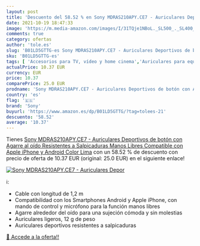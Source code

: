 ```yaml
---
layout: post
title: 'Descuento del 58.52 % en Sony MDRAS210APY.CE7 - Auriculares Depor'
date: 2021-10-19 18:47:33
image: 'https://m.media-amazon.com/images/I/31TQje1NBoL._SL500_._SL400_.jpg'
comments: true
category: ofertas
author: 'tole.es'
slug: 'B01LD5GTTG-es Sony MDRAS210APY.CE7 - Auriculares Deportivos de botón con...'
sku: 'B01LD5GTTG-es'
tags: [ 'Accesorios para TV, vídeo y home cinema','Auriculares para equipo de audio','Auriculares y accesorios','Electrónica','TV, vídeo y home cinema','apple','iphone','sony', ]
actualPrice: 10.37 EUR
currency: EUR
price: 10.37
comparePrice: 25.0 EUR
prodname: 'Sony MDRAS210APY.CE7 - Auriculares Deportivos de botón con Agarre al oído  Resistentes a Salpicaduras  Manos Libres Compatible con Apple iPhone y Android   Color Lima'
country: 'es'
flag: '🇪🇸'
brand: 'Sony'
buyurl: 'https://www.amazon.es/dp/B01LD5GTTG/?tag=tolees-21'
descuento: '58.52'
average: '10.37'
---
```


Tienes [Sony MDRAS210APY.CE7 - Auriculares Deportivos de botón con Agarre al oído  Resistentes a Salpicaduras  Manos Libres Compatible con Apple iPhone y Android   Color Lima](https://www.amazon.es/dp/B01LD5GTTG/?tag=tolees-21) con un 58.52 % de descuento con precio de oferta de 10.37 EUR (original: 25.0 EUR) en el siguiente enlace!

[![Sony MDRAS210APY.CE7 - Auriculares Depor](https://m.media-amazon.com/images/I/31TQje1NBoL._SL500_._SL400_.jpg)](https://www.amazon.es/dp/B01LD5GTTG/?tag=tolees-21)

ℹ️:

- Cable con longitud de 1,2 m
- Compatibilidad con los Smartphones Android y Apple iPhone, con mando de control y micrófono para la función manos libres
- Agarre alrededor del oído para una sujeción cómoda y sin molestias
- Auriculares ligeros, 12 g de peso
- Auriculares deportivos resistentes a salpicaduras

[🛒 Accede a la oferta!!](https://www.amazon.es/dp/B01LD5GTTG/?tag=tolees-21)
